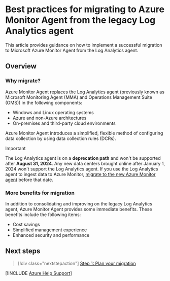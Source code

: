 # Best practices for migrating to Azure Monitor Agent from the legacy Log Analytics agent

This article provides guidance on how to implement a successful migration to Microsoft Azure Monitor Agent from the Log Analytics agent.

## Overview

### Why migrate?

Azure Monitor Agent replaces the Log Analytics agent (previously known as Microsoft Monitoring Agent (MMA) and Operations Management Suite (OMS)) in the following components:

- Windows and Linux operating systems
- Azure and non-Azure architectures
- On-premises and third-party cloud environments

Azure Monitor Agent introduces a simplified, flexible method of configuring data collection by using data collection rules (DCRs).

> [!IMPORTANT]
> The Log Analytics agent is on a **deprecation path** and won't be supported after **August 31, 2024**. Any new data centers brought online after January 1, 2024 won't support the Log Analytics agent. If you use the Log Analytics agent to ingest data to Azure Monitor, [migrate to the new Azure Monitor agent](/azure/azure-monitor/agents/azure-monitor-agent-migration) before that date.

### More benefits for migration

In addition to consolidating and improving on the legacy Log Analytics agent, Azure Monitor Agent provides some immediate benefits. These benefits include the following items:

- Cost savings
- Simplified management experience
- Enhanced security and performance

## Next steps

> [!div class="nextstepaction"]
> [Step 1: Plan your migration](step-1-plan-your-migration.md)

[!INCLUDE [Azure Help Support](../../../../includes/azure-help-support.md)]
